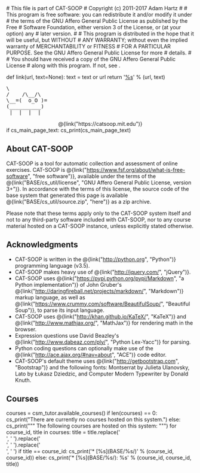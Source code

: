 <python>
# This file is part of CAT-SOOP
# Copyright (c) 2011-2017 Adam Hartz <hartz@mit.edu>
#
# This program is free software: you can redistribute it and/or modify it under
# the terms of the GNU Affero General Public License as published by the Free
# Software Foundation, either version 3 of the License, or (at your option) any
# later version.
#
# This program is distributed in the hope that it will be useful, but WITHOUT
# ANY WARRANTY; without even the implied warranty of MERCHANTABILITY or FITNESS
# FOR A PARTICULAR PURPOSE.  See the GNU Affero General Public License for more
# details.
#
# You should have received a copy of the GNU Affero General Public License
# along with this program.  If not, see <http://www.gnu.org/licenses/>.

def link(url, text=None):
    text = text or url
    return '<a href="%s" target="_blank">%s</a>' % (url, text)
</python>

<pre class="catsooplogo">
\            
/    /\__/\  
\__=(  o_O )=
(__________) 
 |_ |_ |_ |_ 
</pre>

<center>
@{link("https://catsoop.mit.edu")}
</center>

<python>
if cs_main_page_text:
    cs_print(cs_main_page_text)
</python>

## About CAT-SOOP

CAT-SOOP is a tool for automatic collection and assessment of online exercises.
CAT-SOOP is @{link("https://www.fsf.org/about/what-is-free-software", "free software")},
available under the terms of the
@{link("BASE/cs_util/license", "GNU Affero General Public License, version 3+")}.
In accordance with the terms of this license, the source code of the base
system that generated this page is available @{link("BASE/cs_util/source.zip",
"here")} as a zip archive.

Please note that these terms apply only to the CAT-SOOP system itself and
not to any third-party software included with CAT-SOOP, nor to any course
material hosted on a CAT-SOOP instance, unless explicitly stated otherwise.

## Acknowledgments

* CAT-SOOP is written in the @{link("http://python.org", "Python")} programming language (v3.5).
* CAT-SOOP makes heavy use of @{link("http://jquery.com/", "jQuery")}.
* CAT-SOOP uses @{link("https://pypi.python.org/pypi/Markdown", "a Python implementation")} of John Gruber's @{link("http://daringfireball.net/projects/markdown/", "Markdown")} markup language, as well as @{link("https://www.crummy.com/software/BeautifulSoup/", "Beautiful Soup")}, to parse its input language.
* CAT-SOOP uses @{link("http://khan.github.io/KaTeX/", "KaTeX")} and @{link("http://www.mathjax.org/", "MathJax")} for rendering math in the browser.
* Expression questions use David Beazley's @{link("http://www.dabeaz.com/ply/", "Python Lex-Yacc")} for parsing.
* Python coding questions can optionally make use of the @{link("http://ace.ajax.org/#nav=about", "ACE")} code editor.
* CAT-SOOP's default theme uses @{link("http://getbootstrap.com", "Bootstrap")} and the following fonts: Montserrat by Julieta Ulanovsky, Lato by Łukasz Dziedzic, and Computer Modern Typewriter by Donald Knuth.

## Courses

<python>
courses = csm_tutor.available_courses()
if len(courses) == 0:
    cs_print("There are currently no courses hosted on this system.")
else:
    cs_print("""
The following courses are hosted on this system:
""")
    for course_id, title in courses:
        title = title.replace('<br>', ' ').replace('<br/>', ' ').replace('</br>', ' ')
        if title == course_id:
            cs_print('* [%s](BASE/%s/)' % (course_id, course_id))
        else:
            cs_print('* [%s](BASE/%s/): %s' % (course_id, course_id, title))
</python>

